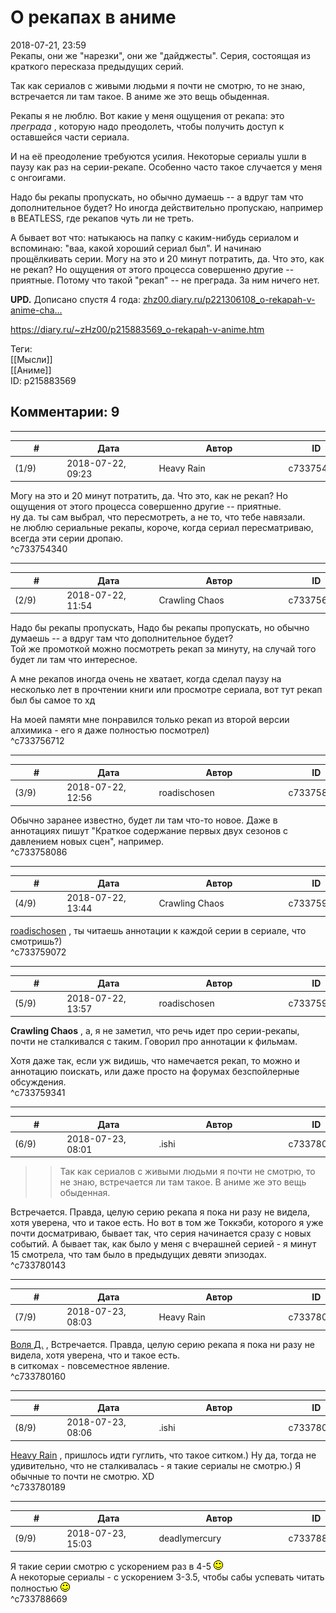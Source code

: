 О рекапах в аниме
=================

  
2018-07-21, 23:59  
 Рекапы, они же "нарезки", они же "дайджесты". Серия, состоящая из краткого пересказа предыдущих серий.   
   
 Так как сериалов с живыми людьми я почти не смотрю, то не знаю, встречается ли там такое. В аниме же это вещь обыденная.   
   
 Рекапы я не люблю. Вот какие у меня ощущения от рекапа: это  *преграда*  , которую надо преодолеть, чтобы получить доступ к оставшейся части сериала.   
   
 И на её преодоление требуются усилия. Некоторые сериалы ушли в паузу как раз на серии-рекапе. Особенно часто такое случается у меня с онгоигами.   
   
 Надо бы рекапы пропускать, но обычно думаешь -- а вдруг там что дополнительное будет? Но иногда действительно пропускаю, например в BEATLESS, где рекапов чуть ли не треть.   
   
 А бывает вот что: натыкаюсь на папку с каким-нибудь сериалом и вспоминаю: "ваа, какой хороший сериал был". И начинаю прощёлкивать серии. Могу на это и 20 минут потратить, да. Что это, как не рекап? Но ощущения от этого процесса совершенно другие -- приятные. Потому что такой "рекап" -- не преграда. За ним ничего нет.   
   
  **UPD.**  Дописано спустя 4 года:  [zhz00.diary.ru/p221306108\_o-rekapah-v-anime-cha...](О%20рекапах%20в%20аниме,%20часть%202)    
  
<https://diary.ru/~zHz00/p215883569_o-rekapah-v-anime.htm>  
  
Теги:  
[[Мысли]]  
[[Аниме]]  
ID: p215883569  


Комментарии: 9
--------------

  


---



|         #         |              Дата              |                     Автор                     |           ID           |
| --- | --- | --- | --- |
| (1/9) | 2018-07-22, 09:23 | Heavy Rain | c733754340 |

  
  Могу на это и 20 минут потратить, да. Что это, как не рекап? Но ощущения от этого процесса совершенно другие -- приятные.    
 ну да. ты сам выбрал, что пересмотреть, а не то, что тебе навязали.   
 не люблю сериальные рекапы, короче, когда сериал пересматриваю, всегда эти серии дропаю.   
 ^c733754340

---



|         #         |              Дата              |                     Автор                     |           ID           |
| --- | --- | --- | --- |
| (2/9) | 2018-07-22, 11:54 | Crawling Chaos | c733756712 |

  
    
 Надо бы рекапы пропускать,   Надо бы рекапы пропускать, но обычно думаешь -- а вдруг там что дополнительное будет?    
 Той же промоткой можно посмотреть рекап за минуту, на случай того будет ли там что интересное.   
   
 А мне рекапов иногда очень не хватает, когда сделал паузу на несколько лет в прочтении книги или просмотре сериала, вот тут рекап был бы самое то хд   
   
 На моей памяти мне понравился только рекап из второй версии алхимика - его я даже полностью посмотрел)   
 ^c733756712

---



|         #         |              Дата              |                     Автор                     |           ID           |
| --- | --- | --- | --- |
| (3/9) | 2018-07-22, 12:56 | roadischosen | c733758086 |

  
 Обычно заранее известно, будет ли там что-то новое. Даже в аннотациях пишут "Краткое содержание первых двух сезонов с давлением новых сцен", например.   
 ^c733758086

---



|         #         |              Дата              |                     Автор                     |           ID           |
| --- | --- | --- | --- |
| (4/9) | 2018-07-22, 13:44 | Crawling Chaos | c733759072 |

  
  [roadischosen](http://roadischosen.diary.ru)  , ты читаешь аннотации к каждой серии в сериале, что смотришь?)   
 ^c733759072

---



|         #         |              Дата              |                     Автор                     |           ID           |
| --- | --- | --- | --- |
| (5/9) | 2018-07-22, 13:57 | roadischosen | c733759341 |

  
  **Crawling Chaos**  , а, я не заметил, что речь идет про серии-рекапы, почти не сталкивался с таким. Говорил про аннотации к фильмам.   
   
 Хотя даже так, если уж видишь, что намечается рекап, то можно и аннотацию поискать, или даже просто на форумах безспойлерные обсуждения.   
 ^c733759341

---



|         #         |              Дата              |                     Автор                     |           ID           |
| --- | --- | --- | --- |
| (6/9) | 2018-07-23, 08:01 | .ishi | c733780143 |

  
 >>Так как сериалов с живыми людьми я почти не смотрю, то не знаю, встречается ли там такое. В аниме же это вещь обыденная.   
   
 Встречается. Правда, целую серию рекапа я пока ни разу не видела, хотя уверена, что и такое есть. Но вот в том же Токкэби, которого я уже почти досматриваю, бывает так, что серия начинается сразу с новых событий. А бывает так, как было у меня с вчерашней серией - я минут 15 смотрела, что там было в предыдущих девяти эпизодах.   
 ^c733780143

---



|         #         |              Дата              |                     Автор                     |           ID           |
| --- | --- | --- | --- |
| (7/9) | 2018-07-23, 08:03 | Heavy Rain | c733780160 |

  
  [Воля Д.](http://willD.diary.ru "Лыбродыбро.")  ,  Встречается. Правда, целую серию рекапа я пока ни разу не видела, хотя уверена, что и такое есть.    
 в ситкомах - повсеместное явление.   
 ^c733780160

---



|         #         |              Дата              |                     Автор                     |           ID           |
| --- | --- | --- | --- |
| (8/9) | 2018-07-23, 08:06 | .ishi | c733780189 |

  
  [Heavy Rain](http://kogacz.diary.ru "dear j ournal")  , пришлось идти гуглить, что такое ситком.) Ну да, тогда не удивительно, что не сталкивалась - я такие сериалы не смотрю.) Я обычные то почти не смотрю. XD   
 ^c733780189

---



|         #         |              Дата              |                     Автор                     |           ID           |
| --- | --- | --- | --- |
| (9/9) | 2018-07-23, 15:03 | deadlymercury | c733788669 |

  
 Я такие серии смотрю с ускорением раз в 4-5 ![:)](pics/3.gif)   
 А некоторые сериалы - с ускорением 3-3.5, чтобы сабы успевать читать полностью ![:)](pics/3.gif)   
 ^c733788669